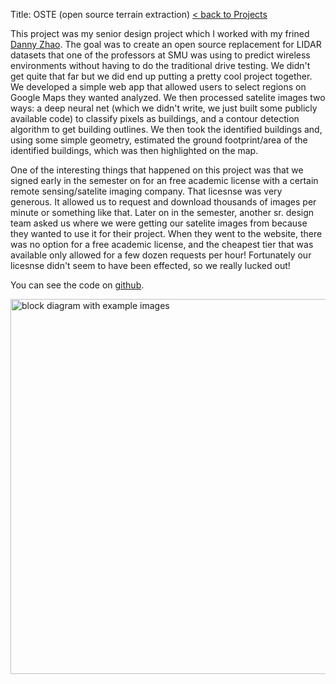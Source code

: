 Title: OSTE (open source terrain extraction)
[< back to Projects]({filename}../projects.md)

This project was my senior design project which I worked with my frined [Danny Zhao](https://www.linkedin.com/in/dannyzh/).  The goal was to create an open source replacement for LIDAR datasets that one of the professors at SMU was using to predict wireless environments without having to do the traditional drive testing.  We didn't get quite that far but we did end up putting a pretty cool project together.  We developed a simple web app that allowed users to select regions on Google Maps they wanted analyzed.  We then processed satelite images two ways: a deep neural net (which we didn't write, we just built some publicly available code) to classify pixels as buildings, and a contour detection algorithm to get building outlines.  We then took the identified buildings and, using some simple geometry, estimated the ground footprint/area of the identified buildings, which was then highlighted on the map.

One of the interesting things that happened on this project was that we signed early in the semester on for an free academic license with a certain remote sensing/satelite imaging company.  That licesnse was very generous.  It allowed us to request and download thousands of images per minute or something like that.  Later on in the semester, another sr. design team asked us where we were getting our satelite images from because they wanted to use it for their project.  When they went to the website, there was no option for a free academic license, and the cheapest tier that was available only allowed for a few dozen requests per hour!  Fortunately our licesnse didn't seem to have been effected, so we really lucked out!

You can see the code on [github](https://github.com/ncmatson/OSTE).

<div>
    <img src="{static}../../images/projects/oste_flowgraph.png" alt="block diagram with example images" width=600px height=auto>
</div>